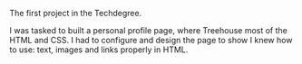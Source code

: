 The first project in the Techdegree.

I was tasked to built a personal profile page, where Treehouse most of the HTML and CSS. I had to configure and design the page to show I knew how to use: text, images and links properly in HTML.
